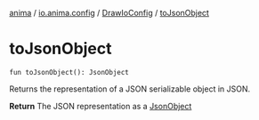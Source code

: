 [anima](../../index.md) / [io.anima.config](../index.md) / [DrawIoConfig](index.md) / [toJsonObject](./to-json-object.md)

# toJsonObject

`fun toJsonObject(): JsonObject`

Returns the representation of a JSON serializable object in JSON.

**Return**
The JSON representation as a [JsonObject](#)

